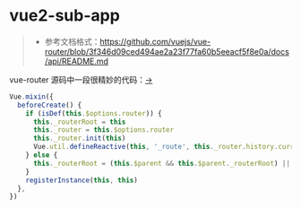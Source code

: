 # vue2-sub-app

> - 参考文档格式：https://github.com/vuejs/vue-router/blob/3f346d09ced494ae2a23f77fa60b5eeacf5f8e0a/docs/api/README.md

vue-router 源码中一段很精妙的代码：[->](https://github.com/vuejs/vue-router/blob/3f346d09ced494ae2a23f77fa60b5eeacf5f8e0a/src/install.js#L29)

```js
Vue.mixin({
  beforeCreate() {
    if (isDef(this.$options.router)) {
      this._routerRoot = this
      this._router = this.$options.router
      this._router.init(this)
      Vue.util.defineReactive(this, '_route', this._router.history.current)
    } else {
      this._routerRoot = (this.$parent && this.$parent._routerRoot) || this // <- this
    }
    registerInstance(this, this)
  },
})
```
